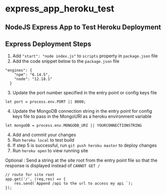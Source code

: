 # express_app_heroku_test
## NodeJS Express App to Test Heroku Deployment 

## Express Deployment Steps
1. Add `"start": "node index.js"` to `scripts` property in `package.json` file
2. Add the code snippet below to the `package.json` file
```JS
"engines": {
    "npm": "6.14.5",
    "node": "12.18.1"
  }
```
3. Update the port number specified in the entry point or config keys file
```JS
let port = process.env.PORT || 8000;
```
4. Update the MongoDB connection string in the entry point for config keys file to pass in the MongoURI as a heroku environment variable
```JS
let mongoDB = process.env.MONGODB_URI || YOURCONNECTIONSTRING
```
4. Add and commit your changes
5. Run `heroku local` to test build
6. If step 5 is successful, run `git push heroku master` to deploy changes
7. Run `heroku open` to view running site

Optional : Send a string at the site root from the entry point file so that the response is displayed instead of `CANNOT GET /`
```JS
// route for site root 
app.get('/', (req,res) => {
    res.send(`Append /api to the url to access my api `);
});
```
